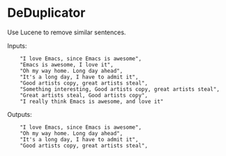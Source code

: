 # DeDuplicator #

Use Lucene to remove similar sentences.

Inputs:


```
    "I love Emacs, since Emacs is awesome",
    "Emacs is awesome, I love it",
    "Oh my way home. Long day ahead",
    "It's a long day, I have to admit it",
    "Good artists copy, great artists steal",
    "Something interesting, Good artists copy, great artists steal",
    "Great artists steal, Good artists copy",
    "I really think Emacs is awesome, and love it"
```

Outputs:

```
    "I love Emacs, since Emacs is awesome",
    "Oh my way home. Long day ahead",
    "It's a long day, I have to admit it",
    "Good artists copy, great artists steal",
```
